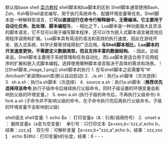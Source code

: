 默认指base shell  [菜鸟教程](https://www.runoob.com/linux/linux-shell-variable.html)
shell脚本和lua脚本的区别
	Shell脚本通常使用Bash、Zsh、Ksh等Shell语言编写，用于执行系统命令、配置环境变量等任务。Shell脚本是一种解释型语言，它**可以直接运行在命令行解释器中，无需编译。它主要用于自动化任务、批处理、脚本编程**等。
	-
	相比之下，Lua脚本是一种功能强大且灵活的脚本语言，它不仅可以用于编写脚本程序，还可以作为嵌入式脚本语言被其他应用程序调用和扩展。Lua脚本具有简洁的语法和高效的执行速度，因此在游戏开发、嵌入式系统、科学计算等领域得到广泛应用。**与Shell脚本相比，Lua脚本的开发速度更快，不需要定义数据类型，而且支持丰富的数据结构**。
	-
	因此，总结来说，Shell脚本主要用于系统管理和任务自动化，而Lua脚本更适合用于应用程序的扩展和嵌入式脚本编程。选择使用哪种脚本语言取决于具体的需求和场景。
![[Shell脚本_image_1.png]]
shell脚本的执行
	1.  在写shell脚本之前需要写“#! /bin/bash”来调用bash库(默认自动启动)
	2.   ./a.sh：执行a.sh脚本（次次选择）
	3.   sh a.sh：执行a.sh脚本（次选择）
	4.   source a.sh：执行a.sh脚本（**推荐优先选择用该命令**,执行子级命令后继续执行父级命令，同时子级设置的环境变量会影响到父级的环境变量。）
	5.   exec a.sh (执行子级的命令后，不再执行父级命令)
	6.   fork a.sh (子命令并不影响父级的命令，在子命令执行完后再执行父级命令。子级的环境变量不会影响到父级) 

shell语法
	shell变量:
		1. echo $a  ： 打印变量a（&：引用/调用符号）
		2.   unset a   ：  删除变量a（a变为空变量）
		  单引号：只打印文本【a=xxx,b='zzz,a',echo b，结果：zzz,a】
		  双引号：可解析变量【a=xxx,b="zzz,a",echo b，结果：zzz,xxx 】
		  echo ${#b}：打印变量b的长度，结果：6
	-
	-
	-

